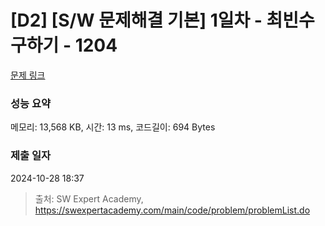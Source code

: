 # [D2] [S/W 문제해결 기본] 1일차 - 최빈수 구하기 - 1204 

[문제 링크](https://swexpertacademy.com/main/code/problem/problemDetail.do?contestProbId=AV13zo1KAAACFAYh) 

### 성능 요약

메모리: 13,568 KB, 시간: 13 ms, 코드길이: 694 Bytes

### 제출 일자

2024-10-28 18:37



> 출처: SW Expert Academy, https://swexpertacademy.com/main/code/problem/problemList.do